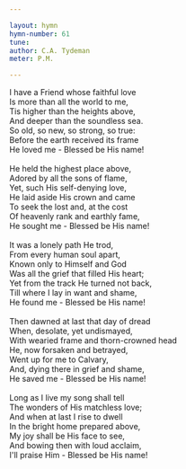 ```yaml
---

layout: hymn
hymn-number: 61
tune: 
author: C.A. Tydeman
meter: P.M.

---
```

I have a Friend whose faithful love<br>Is more than all the world to me,<br>Tis higher than the heights above,<br>And deeper than the soundless sea.<br>So old, so new, so strong, so true:<br>Before the earth received its frame<br>He loved me - Blessed be His name!<br><br>He held the highest place above,<br>Adored by all the sons of flame,<br>Yet, such His self-denying love,<br>He laid aside His crown and came<br>To seek the lost and, at the cost<br>Of heavenly rank and earthly fame,<br>He sought me - Blessed be His name!<br><br>It was a lonely path He trod,<br>From every human soul apart,<br>Known only to Himself and God<br>Was all the grief that filled His heart;<br>Yet from the track He turned not back,<br>Till where I lay in want and shame,<br>He found me - Blessed be His name!<br><br>Then dawned at last that day of dread<br>When, desolate, yet undismayed,<br>With wearied frame and thorn-crowned head<br>He, now forsaken and betrayed,<br>Went up for me to Calvary,<br>And, dying there in grief and shame,<br>He saved me - Blessed be His name!<br><br>Long as I live my song shall tell<br>The wonders of His matchless love;<br>And when at last I rise to dwell<br>In the bright home prepared above,<br>My joy shall be His face to see,<br>And bowing then with loud acclaim,<br>I'll praise Him - Blessed be His name!<br><br><br>
